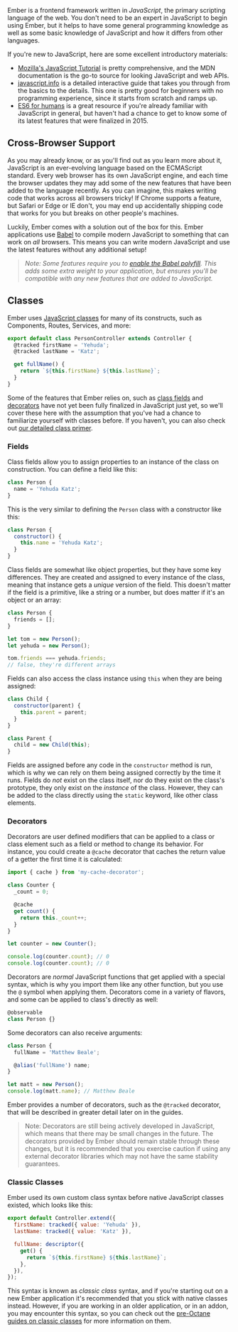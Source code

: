 Ember is a frontend framework written in _JavaScript_, the primary scripting
language of the web. You don't need to be an expert in JavaScript to begin using
Ember, but it helps to have some general programming knowledge as well as some
basic knowledge of JavaScript and how it differs from other languages.

If you're new to JavaScript, here are some excellent introductory materials:

- [Mozilla's JavaScript Tutorial][1] is pretty comprehensive, and the MDN
  documentation is the go-to source for looking JavaScript and web APIs.
- [javascript.info][2] is a detailed interactive guide that takes you through
  from the basics to the details. This one is pretty good for beginners with no
  programming experience, since it starts from scratch and ramps up.
- [ES6 for humans][3] is a great resource if you're already familiar with
  JavaScript in general, but haven't had a chance to get to know some of its
  latest features that were finalized in 2015.

[1]: https://developer.mozilla.org/en-US/docs/Web/JavaScript/A_re-introduction_to_JavaScript
[2]: https://javascript.info
[3]: https://github.com/metagrover/ES6-for-humans


## Cross-Browser Support

As you may already know, or as you'll find out as you learn more about it,
JavaScript is an ever-evolving language based on the ECMAScript standard. Every
web browser has its own JavaScript engine, and each time the browser updates
they may add some of the new features that have been added to the language
recently. As you can imagine, this makes writing code that works across all
browsers tricky! If Chrome supports a feature, but Safari or Edge or IE don't,
you may end up accidentally shipping code that works for you but breaks on other
people's machines.

Luckily, Ember comes with a solution out of the box for this. Ember applications
use [Babel][7] to compile modern JavaScript to something that
can work on _all_ browsers. This means you can write modern JavaScript and use
the latest features without any additional setup!

[7]: https://babeljs.io/

> _Note: Some features require you to [enable the Babel polyfill][8]. This adds
> some extra weight to your application, but ensures you'll be compatible with
> any new features that are added to JavaScript._

[8]: https://github.com/babel/ember-cli-babel#polyfill

## Classes

Ember uses [JavaScript classes][4] for many of its constructs, such as
Components, Routes, Services, and more:

[4]: https://developer.mozilla.org/en-US/docs/Web/JavaScript/Reference/Classes

```js
export default class PersonController extends Controller {
  @tracked firstName = 'Yehuda';
  @tracked lastName = 'Katz';

  get fullName() {
    return `${this.firstName} ${this.lastName}`;
  }
}
```

Some of the features that Ember relies on, such as [class fields][5] and
[decorators][6] have not yet been fully finalized in JavaScript just yet, so
we'll cover these here with the assumption that you've had a chance to
familiarize yourself with classes before. If you haven't, you can also check
out [our detailed class primer](../in-depth-topics/native-classes).

[5]: https://developer.mozilla.org/en-US/docs/Web/JavaScript/Reference/Classes#Field_declarations
[6]: https://github.com/tc39/proposal-decorators

### Fields

Class fields allow you to assign properties to an instance of the class on
construction. You can define a field like this:

```js
class Person {
  name = 'Yehuda Katz';
}
```

This is the very similar to defining the `Person` class with a constructor like
this:

```js
class Person {
  constructor() {
    this.name = 'Yehuda Katz';
  }
}
```

Class fields are somewhat like object properties, but they have some key
differences. They are created and assigned to every instance of the class,
meaning that instance gets a _unique_ version of the field. This doesn't matter
if the field is a primitive, like a string or a number, but does matter if it's
an object or an array:

```js
class Person {
  friends = [];
}

let tom = new Person();
let yehuda = new Person();

tom.friends === yehuda.friends;
// false, they're different arrays
```

Fields can also access the class instance using `this` when they are being
assigned:

```js
class Child {
  constructor(parent) {
    this.parent = parent;
  }
}

class Parent {
  child = new Child(this);
}
```

Fields are assigned before any code in the `constructor` method is run, which is
why we can rely on them being assigned correctly by the time it runs. Fields do
_not_ exist on the class itself, nor do they exist on the class's prototype,
they only exist on the _instance_ of the class. However, they can be added to
the class directly using the `static` keyword, like other class elements.

### Decorators

Decorators are user defined modifiers that can be applied to a class or class
element such as a field or method to change its behavior. For instance, you
could create a `@cache` decorator that caches the return value of a getter the
first time it is calculated:

```js
import { cache } from 'my-cache-decorator';

class Counter {
  _count = 0;

  @cache
  get count() {
    return this._count++;
  }
}

let counter = new Counter();

console.log(counter.count); // 0
console.log(counter.count); // 0
```

Decorators are _normal_ JavaScript functions that get applied with a special
syntax, which is why you import them like any other function, but you use the
`@` symbol when applying them. Decorators come in a variety of flavors, and some
can be applied to class's directly as well:

```js
@observable
class Person {}
```

Some decorators can also receive arguments:

```js
class Person {
  fullName = 'Matthew Beale';

  @alias('fullName') name;
}

let matt = new Person();
console.log(matt.name); // Matthew Beale
```

Ember provides a number of decorators, such as the `@tracked` decorator, that
will be described in greater detail later on in the guides.

> Note: Decorators are still being actively developed in JavaScript, which means
> that there may be small changes in the future. The decorators provided by
> Ember should remain stable through these changes, but it is recommended that
> you exercise caution if using any external decorator libraries which may not
> have the same stability guarantees.

### Classic Classes

Ember used its own custom class syntax before native JavaScript classes existed,
which looks like this:

```js
export default Controller.extend({
  firstName: tracked({ value: 'Yehuda' }),
  lastName: tracked({ value: 'Katz' }),

  fullName: descriptor({
    get() {
      return `${this.firstName} ${this.lastName}`;
    },
  }),
});
```

This syntax is known as _classic class_ syntax, and if you're starting out on a
new Ember application it's recommended that you stick with native classes
instead. However, if you are working in an older application, or in an addon,
you may encounter this syntax, so you can check out the
[pre-Octane guides on classic classes](https://guides.emberjs.com/release/object-model/)
for more information on them.

